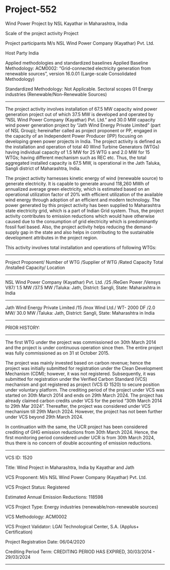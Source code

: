 # Project-552
Wind Power Project by NSL Kayathar in Maharashtra, India

Scale of the project activity Project

Project participants M/s NSL Wind Power Company (Kayathar) Pvt.
Ltd.

Host Party India

Applied methodologies and standardized
baselines
Applied Baseline Methodology:
ACM0002: “Grid-connected electricity
generation from renewable sources”, version
16.0.01
(Large-scale Consolidated Methodology)

Standardized Methodology: Not Applicable.
Sectoral scopes 01 Energy industries
(Renewable/Non-Renewable Sources) 
_____________
The project activity involves installation of 67.5 MW capacity wind power generation project out of
which 37.5 MW is developed and operated by “NSL Wind Power Company (Kayathar) Pvt. Ltd.”
and 30.0 MW capacity wind power generation project by “Jath Wind Energy Private Limited” (part
of NSL Group); hereinafter called as project proponent or PP, engaged in the capacity of an
Independent Power Producer (IPP) focusing on developing green power projects in India. The
project activity is defined as the installation and operation of total 40 Wind Turbine Generators
(WTGs) having individual capacity of 1.5 MW for 25 WTG s and 2.0 MW for 15 WTGs; having
different mechanism such as REC etc. Thus, the total aggregated installed capacity is 67.5 MW, is
operational in the Jath Taluka, Sangli district of Maharashtra, India.

The project activity harnesses kinetic energy of wind (renewable source) to generate electricity. It is
capable to generate around 118,260 MWh of annualized average green electricity, which is
estimated based on an operational utilization factor of 20% with efficient utilization of the available
wind energy through adoption of an efficient and modern technology. The power generated by this
project activity has been supplied to Maharashtra state electricity grid, which is a part of Indian
Grid system. Thus, the project activity contributes to emission reductions which would have
otherwise caused due to the consumption of grid electricity which is predominantly fossil fuel
based. Also, the project activity helps reducing the demand-supply gap in the state and also helps in
contributing to the sustainable development attributes in the project region.

This activity involves total installation and operations of following WTGs:
__________
Project Proponent/ Number of WTG /Supplier of WTG /Rated Capacity Total /Installed Capacity/ Location
___________
NSL Wind Power Company (Kayathar) Pvt. Ltd. /25 /ReGen Power /Vensys V87/ 1.5 MW /37.5 MW /Taluka: Jath, District: Sangli, State: Maharashtra in India
_____________
Jath Wind Energy Private Limited /15 /Inox Wind Ltd./ WT- 2000 DF /2.0 MW/ 30.0 MW /Taluka: Jath, District: Sangli, State: Maharashtra in India 
______________
PRIOR HISTORY:
____________
The first WTG under the project was commissioned on 30th March 2014 and the project is under
continuous operation since then. The entire project was fully commissioned as on 31
st October 2015.

The project was mainly invested based on carbon revenue; hence the project was initially submitted
for registration under the Clean Development Mechanism (CDM); however, it was not registered.
Subsequently, it was submitted for registration under the Verified Carbon Standard (VCS)
mechanism and got registered as project (VCS ID 1520) to secure position under voluntary
platform. The crediting period of the project under VCS was started on 30th March 2014 and ends
on 29th March 2024. The project has already claimed carbon credits under VCS for the period “30th
March 2014 to 29th Mar 2024”. Thereafter, the project was considered under VCS mechanism till
29th March 2024. However, the project has not been further under VCS beyond 29th March 2024.

In continuation with the same, the UCR project has been considered crediting of GHG emission
reductions from 30th March 2024. Hence, the first monitoring period considered under UCR is from
30th March 2024, thus there is no concern of double accounting of emission reductions.
________________
VCS ID: 1520 

Title: Wind Project in Maharashtra, India by Kayathar and Jath

VCS Proponent: M/s NSL Wind Power Company (Kayathar) Pvt. Ltd.

VCS Project Status: Registered

Estimated Annual Emission Reductions: 118598

VCS Project Type: Energy industries (renewable/non-renewable sources)

VCS Methodology: ACM0002

VCS Project Validator: LGAI Technological Center, S.A. (Applus+ Certification)

Project Registration Date: 06/04/2020

Crediting Period Term: CREDITING PERIOD HAS EXPIRED, 30/03/2014 - 29/03/2024
______________________

